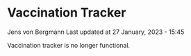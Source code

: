 Vaccination Tracker
================
Jens von Bergmann
Last updated at 27 January, 2023 - 15:45

Vaccination tracker is no longer functional.
